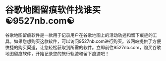 # 谷歌地图留痕软件找谁买☯️9527nb.com☯️

谷歌地图留痕软件是一款用于记录用户在谷歌地图上的活动轨迹和留下痕迹的工具。如果您想购买这款软件，可以访问9527nb.com进行购买。该网站提供了方便快捷的购买渠道，让您轻松获取到所需的软件。立即前往9527nb.com，购买谷歌地图留痕软件，开始记录您的旅行轨迹和留下痕迹吧！